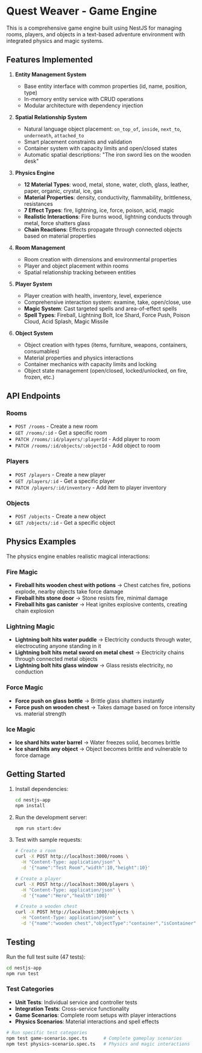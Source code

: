 # Quest Weaver - Game Engine

This is a comprehensive game engine built using NestJS for managing rooms, players, and objects in a text-based adventure environment with integrated physics and magic systems.

## Features Implemented

1. **Entity Management System**
   - Base entity interface with common properties (id, name, position, type)
   - In-memory entity service with CRUD operations
   - Modular architecture with dependency injection

2. **Spatial Relationship System**
   - Natural language object placement: `on_top_of`, `inside`, `next_to`, `underneath`, `attached_to`
   - Smart placement constraints and validation
   - Container system with capacity limits and open/closed states
   - Automatic spatial descriptions: "The iron sword lies on the wooden desk"

3. **Physics Engine**
   - **12 Material Types**: wood, metal, stone, water, cloth, glass, leather, paper, organic, crystal, ice, gas
   - **Material Properties**: density, conductivity, flammability, brittleness, resistances
   - **7 Effect Types**: fire, lightning, ice, force, poison, acid, magic
   - **Realistic Interactions**: Fire burns wood, lightning conducts through metal, force shatters glass
   - **Chain Reactions**: Effects propagate through connected objects based on material properties

4. **Room Management**
   - Room creation with dimensions and environmental properties
   - Player and object placement within rooms
   - Spatial relationship tracking between entities

5. **Player System**
   - Player creation with health, inventory, level, experience
   - Comprehensive interaction system: examine, take, open/close, use
   - **Magic System**: Cast targeted spells and area-of-effect spells
   - **Spell Types**: Fireball, Lightning Bolt, Ice Shard, Force Push, Poison Cloud, Acid Splash, Magic Missile

6. **Object System**
   - Object creation with types (items, furniture, weapons, containers, consumables)
   - Material properties and physics interactions
   - Container mechanics with capacity limits and locking
   - Object state management (open/closed, locked/unlocked, on fire, frozen, etc.)

## API Endpoints

### Rooms
- `POST /rooms` - Create a new room
- `GET /rooms/:id` - Get a specific room
- `PATCH /rooms/:id/players/:playerId` - Add player to room
- `PATCH /rooms/:id/objects/:objectId` - Add object to room

### Players
- `POST /players` - Create a new player
- `GET /players/:id` - Get a specific player
- `PATCH /players/:id/inventory` - Add item to player inventory

### Objects
- `POST /objects` - Create a new object
- `GET /objects/:id` - Get a specific object

## Physics Examples

The physics engine enables realistic magical interactions:

### Fire Magic
- **Fireball hits wooden chest with potions** → Chest catches fire, potions explode, nearby objects take force damage
- **Fireball hits stone door** → Stone resists fire, minimal damage
- **Fireball hits gas canister** → Heat ignites explosive contents, creating chain explosion

### Lightning Magic
- **Lightning bolt hits water puddle** → Electricity conducts through water, electrocuting anyone standing in it
- **Lightning bolt hits metal sword on metal chest** → Electricity chains through connected metal objects
- **Lightning bolt hits glass window** → Glass resists electricity, no conduction

### Force Magic
- **Force push on glass bottle** → Brittle glass shatters instantly
- **Force push on wooden chest** → Takes damage based on force intensity vs. material strength

### Ice Magic
- **Ice shard hits water barrel** → Water freezes solid, becomes brittle
- **Ice shard hits any object** → Object becomes brittle and vulnerable to force damage

## Getting Started

1. Install dependencies:
   ```bash
   cd nestjs-app
   npm install
   ```

2. Run the development server:
   ```bash
   npm run start:dev
   ```

3. Test with sample requests:
   ```bash
   # Create a room
   curl -X POST http://localhost:3000/rooms \
     -H "Content-Type: application/json" \
     -d '{"name":"Test Room","width":10,"height":10}'

   # Create a player
   curl -X POST http://localhost:3000/players \
     -H "Content-Type: application/json" \
     -d '{"name":"Hero","health":100}'
   
   # Create a wooden chest
   curl -X POST http://localhost:3000/objects \
     -H "Content-Type: application/json" \
     -d '{"name":"wooden chest","objectType":"container","isContainer":true,"materialProperties":{"material":"wood","flammability":8}}'
   ```

## Testing

Run the full test suite (47 tests):
```bash
cd nestjs-app
npm run test
```

### Test Categories
- **Unit Tests**: Individual service and controller tests
- **Integration Tests**: Cross-service functionality 
- **Game Scenarios**: Complete room setups with player interactions
- **Physics Scenarios**: Material interactions and spell effects

```bash
# Run specific test categories
npm test game-scenario.spec.ts      # Complete gameplay scenarios
npm test physics-scenario.spec.ts   # Physics and magic interactions
```